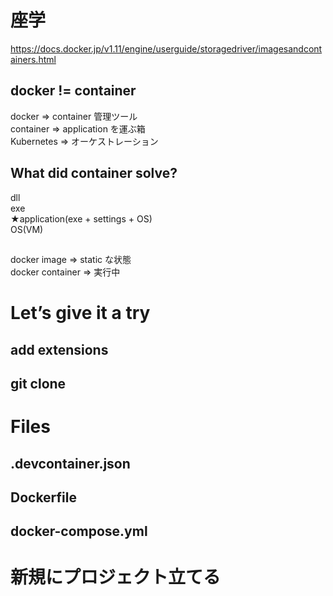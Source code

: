 # 座学

https://docs.docker.jp/v1.11/engine/userguide/storagedriver/imagesandcontainers.html

## docker != container

docker => container 管理ツール  
container => application を運ぶ箱  
Kubernetes => オーケストレーション

## What did container solve?

dll  
exe  
★application(exe + settings + OS)  
OS(VM)

##

docker image => static な状態  
docker container => 実行中

# Let’s give it a try

## add extensions

## git clone

# Files

## .devcontainer.json

## Dockerfile

## docker-compose.yml

# 新規にプロジェクト立てる
